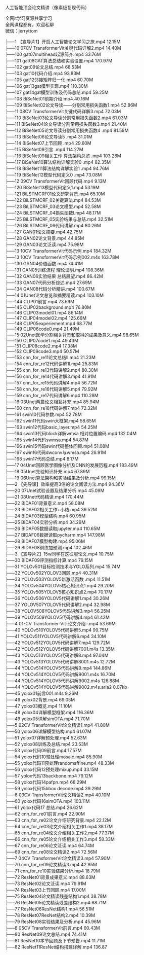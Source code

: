人工智能顶会论文精讲（像素级复现代码）

全网it学习资源共享学习<br>全网课程都有，欢迎私聊<br>微信：jerryttom<br>

├──1 【宣导片1】开启人工智能论文学习之旅.mp4 12.15M<br> ├──10 07CV TransformerVit关键代码详解2.mp4 14.40M<br> ├──100 gat07multihead起源简介.mp4 33.76M<br> ├──101 gat08GAT算法总结和实验设置.mp4 170.97M<br> ├──102 gat09论文总结.mp4 68.53M<br> ├──103 gat10代码介绍.mp4 93.83M<br> ├──105 gat12邻接矩阵归一化.mp4 60.70M<br> ├──106 gat13gat模型实现.mp4 110.30M<br> ├──107 gat14gat模型训练及代码总结.mp4 59.25M<br> ├──108 BiSeNet01前期介绍.mp4 40.16M<br> ├──109 BiSeNet02论文导读——分割常用损失函数1.mp4 52.86M<br> ├──11 08CV TransformerVit关键代码详解3.mp4 72.03M<br> ├──110 BiSeNet03论文导读分割常用损失函数2.mp4 61.03M<br> ├──111 BiSeNet04论文导读分割常用损失函数3.mp4 21.40M<br> ├──112 BiSeNet05论文导读分割常用损失函数4 .mp4 81.59M<br> ├──113 BiSeNet06论文导读5 .mp4 31.01M<br> ├──114 BiSeNet07上节回顾 .mp4 29.60M<br> ├──115 BiSeNet08引言 .mp4 114.27M<br> ├──116 BiSeNet09相关工作 算法架构总览 .mp4 103.28M<br> ├──117 BiSeNet10算法结构详解实验0 .mp4 82.35M<br> ├──118 BiSeNet11算法结构详解实验1 .mp4 94.76M<br> ├──119 BiSeNet12模型代码定义0 .mp4 73.08M<br> ├──12 09CV TransformerVit回顾代码.mp4 9.13M<br> ├──120 BiSeNet13模型代码定义1.mp4 53.19M<br> ├──121 BiLSTMCRF01论文研究背景.mp4 65.10M<br> ├──122 BiLSTMCRF_02关键算法.mp4 84.53M<br> ├──123 BiLSTMCRF_03论文模型.mp4 52.58M<br> ├──124 BiLSTMCRF_04损失函数l.mp4 48.17M<br> ├──125 BiLSTMCRF_05实验结果与总结.mp4 32.51M<br> ├──126 BiLSTMCRF_06代码讲解.mp4 80.26M<br> ├──127 GAN01论文摘要.mp4 42.75M<br> ├──128 GAN02论文背景.mp4 44.85M<br> ├──129 GAN03论文泛读.mp4 75.98M<br> ├──13 10CV TransformerVit代码示例.mp4 184.32M<br> ├──13 10CV TransformerVit代码示例002.m4s 163.78M<br> ├──130 GAN04价值函数.mp4 74.41M<br> ├──131 GAN05训练流程 理论证明.mp4 108.36M<br> ├──132 GAN06实验结果 总结展望.mp4 86.42M<br> ├──133 GAN07代码分析综述.mp4 27.69M<br> ├──134 GAN08代码分析精讲.mp4 100.67M<br> ├──14 01Unet论文总览和摘要精读.mp4 103.10M<br> ├──144 CLIP01前言.mp4 73.69M<br> ├──145 CLIP02background.mp4 76.80M<br> ├──146 CLIP03model01.mp4 86.14M<br> ├──147 CLIP04model02.mp4 125.66M<br> ├──148 CLIP05experiement.mp4 68.77M<br> ├──149 CLIP06code0.mp4 21.49M<br> ├──15 02Unet医学分割相关背景和取得的成果及意义.mp4 98.65M<br> ├──150 CLIP07code1.mp4 49.43M<br> ├──151 CLIP08code2.mp4 17.38M<br> ├──152 CLIP09code3.mp4 50.57M<br> ├──153 cnn_for_re11论文总结ll.mp4 21.23M<br> ├──154 cnn_for_re12代码讲解1l.mp4 25.83M<br> ├──155 cnn_for_re13代码讲解2.mp4 80.30M<br> ├──156 cnn_for_re14代码讲解3.mp4 41.91M<br> ├──157 cnn_for_re15代码讲解4.mp4 56.72M<br> ├──158 cnn_for_re16代码讲解5.mp4 79.92M<br> ├──159 cnn_for_re17代码讲解6.mp4 110.28M<br> ├──16 03Unet两篇论文相互补充.mp4 85.94M<br> ├──160 cnn_for_re18代码讲解7.mp4 72.32M<br> ├──161 swin10代码参数.mp4 52.78M<br> ├──162 swin11代码swin大框架.mp4 58.65M<br> ├──163 swin12代码basic_layer.mp4 54.25M<br> ├──164 swin13代码block详解wmsa 相对位置编码.mp4 132.04M<br> ├──165 swin14代码swmsa.mp4 54.87M<br> ├──166 swin15代码swin代码整体回顾.mp4 51.08M<br> ├──167 swin16代码dwconv与wmsa.mp4 26.91M<br> ├──168 swin17代码总结.mp4 8.17M<br> ├──17 04Unet回顾医学图像分析及CNN的发展历程.mp4 183.49M<br> ├──18 05Unet先验知识补充.mp4 67.89M<br> ├──19 06Unet算法架构和实验结果及分析.mp4 99.15M<br> ├──2 【先导课】效率提高3倍的论文阅读方法.mp4 94.36M<br> ├──20 07Unet试验设置及结果分析.mp4 45.09M<br> ├──21 08Unet代码精读.mp4 170.44M<br> ├──22 BIDAF01背景意义.mp4 58.08M<br> ├──23 BIDAF02相关工作+小结.mp4 39.52M<br> ├──24 BIDAF03模型结构.mp4 60.95M<br> ├──25 BIDAF04实验分析.mp4 34.29M<br> ├──26 BIDAF05数据读取jupyter.mp4 110.65M<br> ├──27 BIDAF06数据读取pycharm.mp4 147.98M<br> ├──28 BIDAF07模型构建.mp4 95.06M<br> ├──29 BIDAF08训练加预测.mp4 102.46M<br> ├──3 【宣导片2】15w同学在这征服论文.mp4 10.75M<br> ├──30 BIDAF09评测指标计算.mp4 79.15M<br> ├──31 YOLOv501目标检测技术与YOLO系列.mp4 15.74M<br> ├──32 YOLOv502YOLOV3回顾.mp4 40.31M<br> ├──33 YOLOv503YOLOV5新激活函数 .mp4 11.51M<br> ├──34 YOLOv504YOLOV5核心知识点1.mp4 29.20M<br> ├──35 YOLOv505YOLOV5核心知识点2.mp4 70.17M<br> ├──36 YOLOv506YOLOV5代码讲解1.mp4 30.26M<br> ├──37 YOLOV507YOLOV5代码讲解2.mp4 32.98M<br> ├──38 YOLOV508YOLOV5代码讲解3.mp4 56.25M<br> ├──39 YOLOV509YOLOV5代码讲解4.mp4 61.42M<br> ├──4 01-CV Transformer-Vit-论文介绍–.mp4 53.69M<br> ├──40 YOLOv510YOLOV5代码讲解5.mp4 99.75M<br> ├──41 YOLOv511YOLOV5代码讲解6.mp4 34.10M<br> ├──42 YOLOv512YOLOV5代码讲解7.mp4 129.72M<br> ├──42 YOLOv512YOLOV5代码讲解7001.m4s 13.35M<br> ├──43 YOLOv513YOLOV5代码讲解8.mp4 97.04M<br> ├──43 YOLOv513YOLOV5代码讲解8001.m4s 12.72M<br> ├──44 YOLOv514YOLOV5代码讲解9.mp4 144.86M<br> ├──44 YOLOv514YOLOV5代码讲解9001.m4s 16.70M<br> ├──44 YOLOv514YOLOV5代码讲解9002.m4s 126.88M<br> ├──44 YOLOv514YOLOV5代码讲解9002.m4s.aria2 0.07kb<br> ├──45 yolox01前言001.m4s 9.26M<br> ├──46 yolox02背景.mp4 69.05M<br> ├──47 yolox03概览.mp4 11.10M<br> ├──48 yolox04详解模型框架.mp4 116.36M<br> ├──49 yolox05详解simOTA.mp4 71.70M<br> ├──5 02CV TransformerVit论文精读1.mp4 41.80M<br> ├──50 yolox06详解模型结构.mp4 61.07M<br> ├──51 yolox07详解预处理.mp4 52.63M<br> ├──52 yolox08训练及总结.mp4 23.53M<br> ├──53 yolox代码09前言.mp4 17.57M<br> ├──54 yolox代码10预处理mosaic.mp4 85.90M<br> ├──55 yolox代码11预处理randomaffine.mp4 48.33M<br> ├──56 yolox代码12预处理mixup.mp4 33.15M<br> ├──57 yolox代码13backbone.mp4 79.12M<br> ├──58 yolox代码14pafpn.mp4 68.29M<br> ├──59 yolox代码15bbox decode.mp4 39.29M<br> ├──6 03CV TransformerVit论文精读2.mp4 40.10M<br> ├──60 yolox代码16simOTA.mp4 103.11M<br> ├──61 yolox代码17 总结.mp4 26.62M<br> ├──62 cnn_for_re01前言.mp4 22.90M<br> ├──63 cnn_for_re02论文介绍研究背景.mp4 22.12M<br> ├──64 cnn_for_re03论文介绍相关工作1.mp4 38.17M<br> ├──65 cnn_for_re04论文介绍相关工作2.mp4 77.37M<br> ├──66 cnn_for_re05论文介绍相关工作3.mp4 58.33M<br> ├──67 cnn_for_re06论文泛读.mp4 64.74M<br> ├──69 cnn_for_re08论文精读2.mp4 72.56M<br> ├──7 04CV TransformerVit论文精读3.mp4 57.90M<br> ├──70 cnn_for_re09论文精读3.mp4 42.95M<br> ├──71 cnn_for_re10实验结果分析.mp4 18.79M<br> ├──72 ResNet01背景成果意义.mp4 88.63M<br> ├──73 ResNet02论文泛读.mp4 79.91M<br> ├──74 ResNet03上节回顾.mp4 17.00M<br> ├──75 ResNet04论文精读残差结构1.mp4 38.78M<br> ├──76 ResNet05论文精读残差结构2.mp4 68.71M<br> ├──77 ResNet06ResNet结构1.mp4 56.51M<br> ├──78 ResNet07ResNet结构2.mp4 10.39M<br> ├──79 ResNet08实验结果及分析.mp4 45.96M<br> ├──8 05CV TransformerVit前言.mp4 60.43M<br> ├──80 ResNet09论文总结.mp4 74.41M<br> ├──81 ResNet10本节回顾及下节预告.mp4 11.71M<br> ├──82 ResNet11ResNet结构搭建详解.mp4 136.87